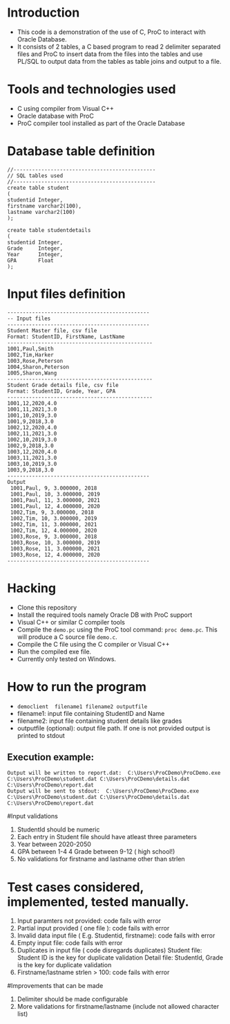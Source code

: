 # Introduction

- This code is a demonstration of the use of C, ProC to interact with Oracle Database.
- It consists of 2 tables, a C based program to read 2 delimiter separated files and ProC
  to insert data from the files into the tables and use PL/SQL to output data from the 
  tables as table joins and output to a file.

# Tools and technologies used

- C using compiler from Visual C++
- Oracle database with ProC
- ProC compiler tool installed as part of the Oracle Database

# Database table definition
```
//----------------------------------------------
// SQL tables used
//----------------------------------------------
create table student
(
studentid Integer,
firstname varchar2(100),
lastname varchar2(100)
);

create table studentdetails
(
studentid Integer,
Grade     Integer, 
Year      Integer, 
GPA       Float
);     
```

# Input files definition
```
----------------------------------------------
-- Input files
----------------------------------------------
Student Master file, csv file
Format: StudentID, FirstName, LastName
-----------------------------------------------
1001,Paul,Smith
1002,Tim,Harker
1003,Rose,Peterson
1004,Sharon,Peterson
1005,Sharon,Wang
-----------------------------------------------
Student Grade details file, csv file
Format: StudentID, Grade, Year, GPA
-----------------------------------------------
1001,12,2020,4.0
1001,11,2021,3.0
1001,10,2019,3.0
1001,9,2018,3.0
1002,12,2020,4.0
1002,11,2021,3.0
1002,10,2019,3.0
1002,9,2018,3.0
1003,12,2020,4.0
1003,11,2021,3.0
1003,10,2019,3.0
1003,9,2018,3.0
----------------------------------------------
Output
 1001,Paul, 9, 3.000000, 2018
 1001,Paul, 10, 3.000000, 2019
 1001,Paul, 11, 3.000000, 2021
 1001,Paul, 12, 4.000000, 2020
 1002,Tim, 9, 3.000000, 2018
 1002,Tim, 10, 3.000000, 2019
 1002,Tim, 11, 3.000000, 2021
 1002,Tim, 12, 4.000000, 2020
 1003,Rose, 9, 3.000000, 2018
 1003,Rose, 10, 3.000000, 2019
 1003,Rose, 11, 3.000000, 2021
 1003,Rose, 12, 4.000000, 2020
----------------------------------------------
```

# Hacking
- Clone this repository
- Install the required tools namely Oracle DB with ProC support
- Visual C++ or similar C compiler tools
- Compile the `demo.pc` using the ProC tool command: `proc demo.pc`. This will produce a C source file `demo.c`.
- Compile the C file using the C compiler or Visual C++
- Run the compiled exe file.
- Currently only tested on Windows.

# How to run the program 
- `democlient  filename1 filename2 outputfile`
- filename1: input file containing StudentID and Name
- filename2: input file containing student details like grades
- outputfile (optional): output file path. If one is not provided output is printed to stdout

## Execution example:     
```
Output will be written to report.dat:  C:\Users\ProCDemo\ProCDemo.exe  C:\Users\ProCDemo\student.dat C:\Users\ProCDemo\details.dat C:\Users\ProCDemo\report.dat
Output will be sent to stdout:  C:\Users\ProCDemo\ProCDemo.exe  C:\Users\ProCDemo\student.dat C:\Users\ProCDemo\details.dat C:\Users\ProCDemo\report.dat
```
#Input validations
1. StudentId should be numeric
1. Each entry in Student file should have atleast three parameters
2. Year between 2020-2050
3. GPA between 1-4
4  Grade between 9-12 ( high school!)
5. No validations for firstname and lastname other than strlen

# Test cases considered, implemented, tested manually. 
1. Input paramters not provided: code fails with error
2. Partial input provided ( one file ): code fails with error
3. Invalid data input file ( E.g. Studentid, firstname): code fails with error
4. Empty input file: code fails with error
5. Duplicates in input file ( code disregards duplicates)
   Student file: Student ID is the key for duplicate validation
   Detail file: StudentId, Grade is the key for duplicate validation
5. Firstname/lastname strlen > 100: code fails with error

#Improvements that can be made
1. Delimiter should be made configurable
2. More validations for firstname/lastname (include not allowed character list)




